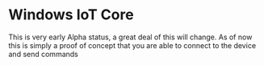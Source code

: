 # Windows IoT Core
This is very early Alpha status, a great deal of this will change.
As of now this is simply a proof of concept that you are able to connect to the device and send commands
